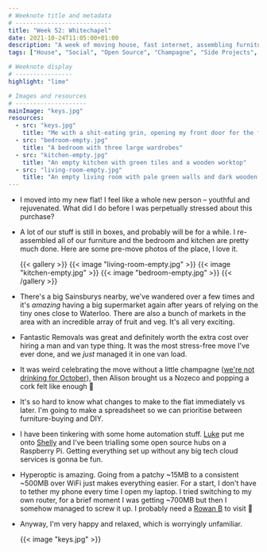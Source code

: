 ```yaml
---
# Weeknote title and metadata
# ---------------------------
title: "Week 52: Whitechapel"
date: 2021-10-24T11:05:00+01:00
description: "A week of moving house, fast internet, assembling furniture, lots of new shopping options, fake prosecco, and some fun hardware tinkering."
tags: ["House", "Social", "Open Source", "Champagne", "Side Projects", "Home Automation"]

# Weeknote display
# ----------------
highlight: "lime"

# Images and resources
# --------------------
mainImage: "keys.jpg"
resources:
  - src: "keys.jpg"
    title: "Me with a shit-eating grin, opening my front door for the first time"
  - src: "bedroom-empty.jpg"
    title: "A bedroom with three large wardrobes"
  - src: "kitchen-empty.jpg"
    title: "An empty kitchen with green tiles and a wooden worktop"
  - src: "living-room-empty.jpg"
    title: "An empty living room with pale green walls and dark wooden floors"
---
```


  * I moved into my new flat! I feel like a whole new person – youthful and rejuvenated. What did I do before I was perpetually stressed about this purchase?

  * A lot of our stuff is still in boxes, and probably will be for a while. I re-assembled all of our furniture and the bedroom and kitchen are pretty much done. Here are some pre-move photos of the place, I love it.

    {{< gallery >}}
      {{< image "living-room-empty.jpg" >}}
      {{< image "kitchen-empty.jpg" >}}
      {{< image "bedroom-empty.jpg" >}}
    {{< /gallery >}}

  * There's a big Sainsburys nearby, we've wandered over a few times and it's _amazing_ having a big supermarket again after years of relying on the tiny ones close to Waterloo. There are also a bunch of markets in the area with an incredible array of fruit and veg. It's all very exciting.

  * Fantastic Removals was great and definitely worth the extra cost over hiring a man and van type thing. It was the most stress-free move I've ever done, and we _just_ managed it in one van load.

  * It was weird celebrating the move without a little champagne ([we're not drinking for October](/weeknotes/50/)), then Alison brought us a Nozeco and popping a cork felt like enough :champagne:

  * It's so hard to know what changes to make to the flat immediately vs later. I'm going to make a spreadsheet so we can prioritise between furniture-buying and DIY.

  * I have been tinkering with some home automation stuff. [Luke](https://twitter.com/lucas42) put me onto [Shelly](https://shellyuk.com/) and I've been trialling some open source hubs on a Raspberry Pi. Getting everything set up without any big tech cloud services is gonna be fun.

  * Hyperoptic is amazing. Going from a patchy ~15MB to a consistent ~500MB over WiFi just makes everything easier. For a start, I don't have to tether my phone every time I open my laptop. I tried switching to my own router, for a brief moment I was getting ~700MB but then I somehow managed to screw it up. I probably need a [Rowan B](https://twitter.com/rowanbeentje) to visit :eyes:

  * Anyway, I'm very happy and relaxed, which is worryingly unfamiliar.

    {{< image "keys.jpg" >}}
